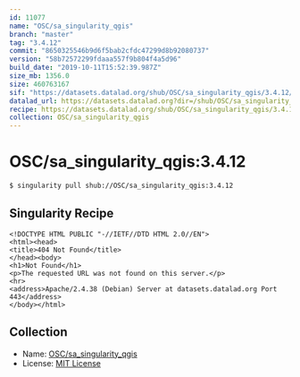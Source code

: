 ```yaml
---
id: 11077
name: "OSC/sa_singularity_qgis"
branch: "master"
tag: "3.4.12"
commit: "8650325546b9d6f5bab2cfdc47299d8b92080737"
version: "58b72572299fdaaa557f9b804f4a5d96"
build_date: "2019-10-11T15:52:39.987Z"
size_mb: 1356.0
size: 460763167
sif: "https://datasets.datalad.org/shub/OSC/sa_singularity_qgis/3.4.12/2019-10-11-86503255-58b72572/58b72572299fdaaa557f9b804f4a5d96.sif"
datalad_url: https://datasets.datalad.org?dir=/shub/OSC/sa_singularity_qgis/3.4.12/2019-10-11-86503255-58b72572/
recipe: https://datasets.datalad.org/shub/OSC/sa_singularity_qgis/3.4.12/2019-10-11-86503255-58b72572/Singularity
collection: OSC/sa_singularity_qgis
---
```


# OSC/sa_singularity_qgis:3.4.12

```bash
$ singularity pull shub://OSC/sa_singularity_qgis:3.4.12
```

## Singularity Recipe

```singularity
<!DOCTYPE HTML PUBLIC "-//IETF//DTD HTML 2.0//EN">
<html><head>
<title>404 Not Found</title>
</head><body>
<h1>Not Found</h1>
<p>The requested URL was not found on this server.</p>
<hr>
<address>Apache/2.4.38 (Debian) Server at datasets.datalad.org Port 443</address>
</body></html>
```

## Collection

 - Name: [OSC/sa_singularity_qgis](https://github.com/OSC/sa_singularity_qgis)
 - License: [MIT License](https://api.github.com/licenses/mit)


